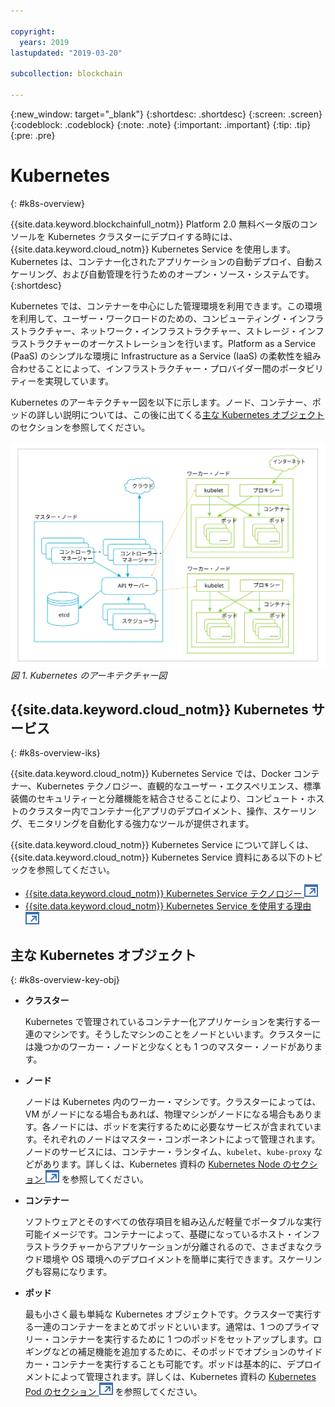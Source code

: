 ```yaml
---

copyright:
  years: 2019
lastupdated: "2019-03-20"

subcollection: blockchain

---
```


{:new_window: target="_blank"}
{:shortdesc: .shortdesc}
{:screen: .screen}
{:codeblock: .codeblock}
{:note: .note}
{:important: .important}
{:tip: .tip}
{:pre: .pre}

# Kubernetes
{: #k8s-overview}

{{site.data.keyword.blockchainfull_notm}} Platform 2.0 無料ベータ版のコンソールを Kubernetes クラスターにデプロイする時には、{{site.data.keyword.cloud_notm}} Kubernetes Service を使用します。Kubernetes は、コンテナー化されたアプリケーションの自動デプロイ、自動スケーリング、および自動管理を行うためのオープン・ソース・システムです。
{:shortdesc}

Kubernetes では、コンテナーを中心にした管理環境を利用できます。この環境を利用して、ユーザー・ワークロードのための、コンピューティング・インフラストラクチャー、ネットワーク・インフラストラクチャー、ストレージ・インフラストラクチャーのオーケストレーションを行います。Platform as a Service (PaaS) のシンプルな環境に Infrastructure as a Service (IaaS) の柔軟性を組み合わせることによって、インフラストラクチャー・プロバイダー間のポータビリティーを実現しています。

Kubernetes のアーキテクチャー図を以下に示します。ノード、コンテナー、ポッドの詳しい説明については、この後に出てくる[主な Kubernetes オブジェクト](#k8s-overview-key-obj)のセクションを参照してください。

![Kubernetes のアーキテクチャー図](../images/k8s-archi-diagram.svg "{{site.data.keyword.cloud_notm}} Kubernetes Service のアーキテクチャー")
*図 1. Kubernetes のアーキテクチャー図*


## {{site.data.keyword.cloud_notm}} Kubernetes サービス
{: #k8s-overview-iks}

{{site.data.keyword.cloud_notm}} Kubernetes Service では、Docker コンテナー、Kubernetes テクノロジー、直観的なユーザー・エクスペリエンス、標準装備のセキュリティーと分離機能を結合させることにより、コンピュート・ホストのクラスター内でコンテナー化アプリのデプロイメント、操作、スケーリング、モニタリングを自動化する強力なツールが提供されます。

{{site.data.keyword.cloud_notm}} Kubernetes Service について詳しくは、{{site.data.keyword.cloud_notm}} Kubernetes Service 資料にある以下のトピックを参照してください。
- [{{site.data.keyword.cloud_notm}} Kubernetes Service テクノロジー ![外部リンク・アイコン](../images/external_link.svg "外部リンク・アイコン")](https://cloud.ibm.com/docs/containers/cs_tech.html#ibm-cloud-kubernetes-service-technology "{{site.data.keyword.cloud_notm}} Kubernetes Service テクノロジーの資料")
- [{{site.data.keyword.cloud_notm}} Kubernetes Service を使用する理由 ![外部リンク・アイコン](../images/external_link.svg "外部リンク・アイコン")](https://cloud.ibm.com/docs/containers?topic=containers-cs_ov#cs_ov "{{site.data.keyword.cloud_notm}} Kubernetes Service を使用する理由の資料")


## 主な Kubernetes オブジェクト
{: #k8s-overview-key-obj}

- **クラスター**

  Kubernetes で管理されているコンテナー化アプリケーションを実行する一連のマシンです。そうしたマシンのことをノードといいます。クラスターには幾つかのワーカー・ノードと少なくとも 1 つのマスター・ノードがあります。

- **ノード**

  ノードは Kubernetes 内のワーカー・マシンです。クラスターによっては、VM がノードになる場合もあれば、物理マシンがノードになる場合もあります。各ノードには、ポッドを実行するために必要なサービスが含まれています。それぞれのノードはマスター・コンポーネントによって管理されます。ノードのサービスには、コンテナー・ランタイム、`kubelet`、`kube-proxy` などがあります。詳しくは、Kubernetes 資料の [Kubernetes Node のセクション ![外部リンク・アイコン](../images/external_link.svg "外部リンク・アイコン")](https://kubernetes.io/docs/concepts/architecture/nodes/ "Kubernetes Node のセクション") を参照してください。

- **コンテナー**

  ソフトウェアとそのすべての依存項目を組み込んだ軽量でポータブルな実行可能イメージです。コンテナーによって、基礎になっているホスト・インフラストラクチャーからアプリケーションが分離されるので、さまざまなクラウド環境や OS 環境へのデプロイメントを簡単に実行できます。スケーリングも容易になります。

- **ポッド**

  最も小さく最も単純な Kubernetes オブジェクトです。クラスターで実行する一連のコンテナーをまとめてポッドといいます。通常は、1 つのプライマリー・コンテナーを実行するために 1 つのポッドをセットアップします。ロギングなどの補足機能を追加するために、そのポッドでオプションのサイドカー・コンテナーを実行することも可能です。ポッドは基本的に、デプロイメントによって管理されます。詳しくは、Kubernetes 資料の [Kubernetes Pod のセクション ![外部リンク・アイコン](../images/external_link.svg "外部リンク・アイコン")](https://kubernetes.io/docs/concepts/workloads/pods/pod/) を参照してください。
